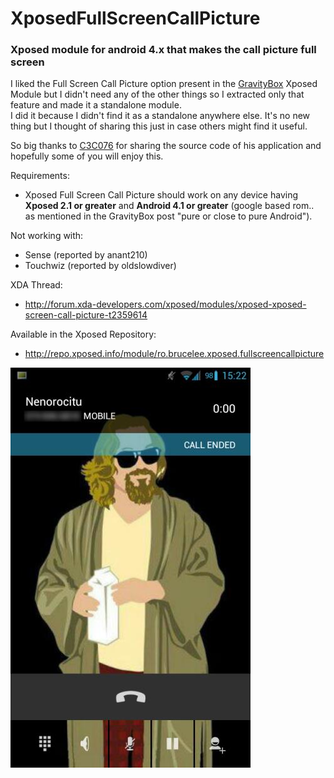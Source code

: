 # XposedFullScreenCallPicture
### Xposed module for android 4.x that makes the call picture full screen

I liked the Full Screen Call Picture option present in the [GravityBox](http://forum.xda-developers.com/xposed/modules/app-gravitybox-v3-1-4-tweak-box-android-t2316070) Xposed Module but I didn't need any of the other things so I extracted only that feature and made it a standalone module.  
I did it because I didn't find it as a standalone anywhere else. It's no new thing but I thought of sharing this just in case others might find it useful.

So big thanks to [C3C076](http://forum.xda-developers.com/member.php?u=5008415) for sharing the source code of his application and hopefully some of you will enjoy this.



Requirements:
 - Xposed Full Screen Call Picture should work on any device having **Xposed 2.1 or greater** and **Android 4.1 or greater** (google based rom.. as mentioned in the GravityBox post "pure or close to pure Android").

Not working with:
- Sense (reported by anant210)
- Touchwiz (reported by oldslowdiver)

XDA Thread:
 - http://forum.xda-developers.com/xposed/modules/xposed-xposed-screen-call-picture-t2359614

Available in the Xposed Repository:
  - http://repo.xposed.info/module/ro.brucelee.xposed.fullscreencallpicture

![screenshot](https://raw.githubusercontent.com/blchinezu/XposedFullScreenCallPicture/master/screenshots/Screenshot_2013-07-11-15-22-41.jpg)
